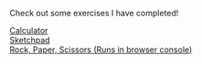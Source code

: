 Check out some exercises I have completed!

[Calculator](https://cdrury0.github.io/OdinProjectExercises/Calculator/index.html)  
[Sketchpad](https://cdrury0.github.io/OdinProjectExercises/Sketchpad/index.html)  
[Rock, Paper, Scissors (Runs in browser console)](<https://cdrury0.github.io/OdinProjectExercises/Rock Paper Scissors/index.html>)  
